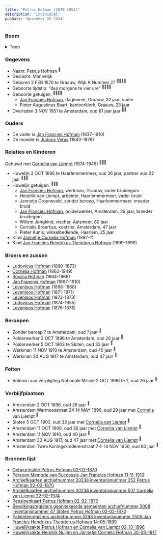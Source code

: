 ```yaml
---
title: "Petrus Hofman (1870-1951)"
description: "Individual"
pubDate: "November 20 2024"
---
```


### Boom
<details><summary>Toon</summary>

![test](https://www.plantuml.com/plantuml/svg/bPHHRzem58NV_IkkseSz8IK424685X1PLtKjqcYbQPgGazo2XsCZsob25VzzJd43fMYmfoJslVQNSuvzhGrLfiWvqGicbbJH71AQBcPA5Y8RIYuL64M5jbCe39cp325bAkMuVSTyQTQGOvwWqjiXRL2XDEibahrLKqwrXbS200EfCbIJEKiN0hNkTdFAHAy70TaGyWN6RrjfiksukAK2OekGCjHm8vzpAYw0QlZcULxG1BWS1N4p7jYbNvyPycm3tKv2a_KqaSPmxFJ0RyDj_zu-WX2-AagBrLwfNXISJwd8fgcIMYVI8fKzFlmOZS6FVE-zPrCH5PbCAJoXedg74bgKU30AHi4_KHhUsGmjk7qiiSFM9uHkPuLPniJCbjKzY4S3MzVotsXYI-C7SCdPR6xMoBbSMQ8DSOBLQgw2EEpTWEkq0tQgtcYJz-t6Q5HngBujWCgxqoxK7MLulW01t3yyMG-QFlJpCbOPpSkCEAgXL08ve_1Y8tB7oYXMRCte73lg5LG3RYXL7FCSLOweJiFPK3tUMRX6ymFSCOFWOJYncqIjofzszDcVetb7aIcsiDfFvYWpUSI5bdVM6MZ0z_xF4YBQmptva_LmUmm-jksp2ZH_42eh3k7yism8t06Dml-1kuAhRQpB9BeKjoFYxDyDEC5hJgw3Rvyu5Mk_xFMLeVXTJP1hAx-z7Fy2)
</details>

### Gegevens
- Naam: Petrus Hofman <sup><a href="../s00415/" style="text-decoration:none" title="Geboorteakte Petrus Hofman 02-02-1870">:link:</a></sup>
- Geslacht: Mannelijk
- Geboren 2 FEB 1870 te Graauw, Wijk A Nummer 27 <sup><a href="../s00415/" style="text-decoration:none" title="Geboorteakte Petrus Hofman 02-02-1870">:link:</a><a href="../s00434/" style="text-decoration:none" title="Archiefkaarten archiefnummer 30238 inventarisnummer 352 Petrus Hofman 02-02-1870">:link:</a><a href="../s00435/" style="text-decoration:none" title="Archiefkaarten archiefnummer 30238 inventarisnummer 507 Cornelia van Liempt 22-02-1974">:link:</a><a href="../s00436/" style="text-decoration:none" title="Pensioenkaart Petrus Hofman 02-02-1870">:link:</a></sup>
- Geboorte tijdstip: "des morgens te vier ure" <sup><a href="../s00415/" style="text-decoration:none" title="Geboorteakte Petrus Hofman 02-02-1870">:link:</a><a href="../s00434/" style="text-decoration:none" title="Archiefkaarten archiefnummer 30238 inventarisnummer 352 Petrus Hofman 02-02-1870">:link:</a><a href="../s00435/" style="text-decoration:none" title="Archiefkaarten archiefnummer 30238 inventarisnummer 507 Cornelia van Liempt 22-02-1974">:link:</a><a href="../s00436/" style="text-decoration:none" title="Pensioenkaart Petrus Hofman 02-02-1870">:link:</a></sup>
- Geboorte getuigen: <sup><a href="../s00415/" style="text-decoration:none" title="Geboorteakte Petrus Hofman 02-02-1870">:link:</a><a href="../s00434/" style="text-decoration:none" title="Archiefkaarten archiefnummer 30238 inventarisnummer 352 Petrus Hofman 02-02-1870">:link:</a><a href="../s00435/" style="text-decoration:none" title="Archiefkaarten archiefnummer 30238 inventarisnummer 507 Cornelia van Liempt 22-02-1974">:link:</a><a href="../s00436/" style="text-decoration:none" title="Pensioenkaart Petrus Hofman 02-02-1870">:link:</a></sup>
  - [Jan Francies Hofman](../i00035/), daglooner, Graauw, 32 jaar, vader
  - Pieter Augustinus Baart, kantoorklerk, Graauw, 23 jaar
- Overleden 3 NOV 1951 te Amsterdam, oud 81 jaar jaar <sup><a href="../s00434/" style="text-decoration:none" title="Archiefkaarten archiefnummer 30238 inventarisnummer 352 Petrus Hofman 02-02-1870">:link:</a><a href="../s00436/" style="text-decoration:none" title="Pensioenkaart Petrus Hofman 02-02-1870">:link:</a></sup>

### Ouders
- De vader is [Jan Francies Hofman](../i00035/) (1837-1910)
- De moeder is [Judoca Veras](../i00037/) (1840-1876)

### Relaties en Kinderen

Gehuwd met [Cornelia van Liempt](../i00259/) (1874-1945) <sup><a href="../s00434/" style="text-decoration:none" title="Archiefkaarten archiefnummer 30238 inventarisnummer 352 Petrus Hofman 02-02-1870">:link:</a><a href="../s00435/" style="text-decoration:none" title="Archiefkaarten archiefnummer 30238 inventarisnummer 507 Cornelia van Liempt 22-02-1974">:link:</a><a href="../s00455/" style="text-decoration:none" title="Huwelijksakte Petrus Hofman en Cornelia van Liempt 02-10-1896">:link:</a></sup>
- Huwelijk 2 OCT 1896 te Haarlemmermeer, oud 26 jaar, partner oud 22 jaar <sup><a href="../s00434/" style="text-decoration:none" title="Archiefkaarten archiefnummer 30238 inventarisnummer 352 Petrus Hofman 02-02-1870">:link:</a><a href="../s00435/" style="text-decoration:none" title="Archiefkaarten archiefnummer 30238 inventarisnummer 507 Cornelia van Liempt 22-02-1974">:link:</a><a href="../s00455/" style="text-decoration:none" title="Huwelijksakte Petrus Hofman en Cornelia van Liempt 02-10-1896">:link:</a></sup>
- Huwelijk getuigen:  <sup><a href="../s00434/" style="text-decoration:none" title="Archiefkaarten archiefnummer 30238 inventarisnummer 352 Petrus Hofman 02-02-1870">:link:</a><a href="../s00435/" style="text-decoration:none" title="Archiefkaarten archiefnummer 30238 inventarisnummer 507 Cornelia van Liempt 22-02-1974">:link:</a><a href="../s00455/" style="text-decoration:none" title="Huwelijksakte Petrus Hofman en Cornelia van Liempt 02-10-1896">:link:</a></sup>
  - [Jan Francies Hofman](../i00035/), werkman, Graauw, vader bruidegom
  - Hendrik van Liempt, arbeider, Haarlemmermeer, vader bruid
  - Jannetje Groeneveld, zonder beroep, Haarlemmermeer, moeder bruid
  - [Jan Francies Hofman](../i00246/), polderwerker, Amsterdam, 29 jaar, broeder bruidegom
  - Willem Jongkind, vischer, Aalsmeer, 80 jaar
  - Cornelis Broertjes, koetsier, Amsterdam, 47 jaar
  - Pieter Kunis, winkelbediende, Haarlem, 25 jaar
- Kind [Jannetje Cornelia Hofman](../i00261/) (1897-?)
- Kind [Jan Francies Hendrikus Theodorus Hofman](../i00260/) (1899-1899)

### Broers en zussen
- [Ludovicus Hofman](../i00243/) (1860-1873)
- [Cornelia Hofman](../i00244/) (1862-1949)
- [Rosalia Hofman](../i00245/) (1864-1868)
- [Jan Francies Hofman](../i00246/) (1867-1910)
- [Levenloos Hofman](../i00247/) (1868-1868)
- [Levenloos Hofman](../i00249/) (1871-1871)
- [Levenloos Hofman](../i00250/) (1873-1873)
- [Ludovicus Hofman](../i00251/) (1874-1955)
- [Levenloos Hofman](../i00252/) (1876-1876)

### Beroepen
- Zonder beroep ? te Amsterdam, oud ? jaar <sup><a href="../s00434/" style="text-decoration:none" title="Archiefkaarten archiefnummer 30238 inventarisnummer 352 Petrus Hofman 02-02-1870">:link:</a></sup>
- Polderwerker 2 OCT 1896 te Amsterdam, oud 26 jaar <sup><a href="../s00455/" style="text-decoration:none" title="Huwelijksakte Petrus Hofman en Cornelia van Liempt 02-10-1896">:link:</a></sup>
- Polderwerker 5 OCT 1903 te Sloten, oud 33 jaar <sup><a href="../s00437/" style="text-decoration:none" title="Bevolkingsregisters geannexeerde gemeenten archiefnummer 5008 inventarisnummer 47 Sloten Petrus Hofman 02-02-1870 ">:link:</a></sup>
- Werkman 11 NOV 1910 te Amsterdam, oud 40 jaar <sup><a href="../s00429/" style="text-decoration:none" title="Persoon Memorie van Successie Jan Francies Hofman 11-11-1910">:link:</a></sup>
- Werkman 30 AUG 1917 te Amsterdam, oud 47 jaar <sup><a href="../s00456/" style="text-decoration:none" title="Huwelijksakte Hendrik Nuijen en Jannetje Cornelia Hofman 30-08-1917">:link:</a></sup>

### Feiten
- Voldaan aan verpligting Nationale Milicie 2 OCT 1896 te ?, oud 26 jaar <sup><a href="../s00455/" style="text-decoration:none" title="Huwelijksakte Petrus Hofman en Cornelia van Liempt 02-10-1896">:link:</a></sup>

### Verblijfplaatsen
- Amsterdam  2 OCT 1896, oud 26 jaar  <sup><a href="../s00455/" style="text-decoration:none" title="Huwelijksakte Petrus Hofman en Cornelia van Liempt 02-10-1896">:link:</a></sup>
- Amsterdam Warmoesstraat 24 14 MAY 1899, oud 29 jaar met [Cornelia van Liempt](../i00259/) <sup><a href="../s00438/" style="text-decoration:none" title="Patiëntenregisters archiefnummer 5268 inventarisnummer 2509 Jan Francies Hendrikus Theodorus Hofman 14-05-1899">:link:</a></sup>
- Sloten  5 OCT 1903, oud 33 jaar met [Cornelia van Liempt](../i00259/) <sup><a href="../s00437/" style="text-decoration:none" title="Bevolkingsregisters geannexeerde gemeenten archiefnummer 5008 inventarisnummer 47 Sloten Petrus Hofman 02-02-1870 ">:link:</a></sup>
- Amsterdam  11 OCT 1909, oud 39 jaar met [Cornelia van Liempt](../i00259/) <sup><a href="../s00437/" style="text-decoration:none" title="Bevolkingsregisters geannexeerde gemeenten archiefnummer 5008 inventarisnummer 47 Sloten Petrus Hofman 02-02-1870 ">:link:</a></sup>
- Amsterdam  11 NOV 1910, oud 40 jaar  <sup><a href="../s00429/" style="text-decoration:none" title="Persoon Memorie van Successie Jan Francies Hofman 11-11-1910">:link:</a></sup>
- Amsterdam  30 AUG 1917, oud 47 jaar met [Cornelia van Liempt](../i00259/) <sup><a href="../s00456/" style="text-decoration:none" title="Huwelijksakte Hendrik Nuijen en Jannetje Cornelia Hofman 30-08-1917">:link:</a></sup>
- Amsterdam Twee Koningskinderenstraat 7-II 14 NOV 1950, oud 80 jaar  <sup><a href="../s00434/" style="text-decoration:none" title="Archiefkaarten archiefnummer 30238 inventarisnummer 352 Petrus Hofman 02-02-1870">:link:</a></sup>

### Bronnen lijst
- [Geboorteakte Petrus Hofman 02-02-1870](../s00415/)
- [Persoon Memorie van Successie Jan Francies Hofman 11-11-1910](../s00429/)
- [Archiefkaarten archiefnummer 30238 inventarisnummer 352 Petrus Hofman 02-02-1870](../s00434/)
- [Archiefkaarten archiefnummer 30238 inventarisnummer 507 Cornelia van Liempt 22-02-1974](../s00435/)
- [Pensioenkaart Petrus Hofman 02-02-1870](../s00436/)
- [Bevolkingsregisters geannexeerde gemeenten archiefnummer 5008 inventarisnummer 47 Sloten Petrus Hofman 02-02-1870 ](../s00437/)
- [Patiëntenregisters archiefnummer 5268 inventarisnummer 2509 Jan Francies Hendrikus Theodorus Hofman 14-05-1899](../s00438/)
- [Huwelijksakte Petrus Hofman en Cornelia van Liempt 02-10-1896](../s00455/)
- [Huwelijksakte Hendrik Nuijen en Jannetje Cornelia Hofman 30-08-1917](../s00456/)